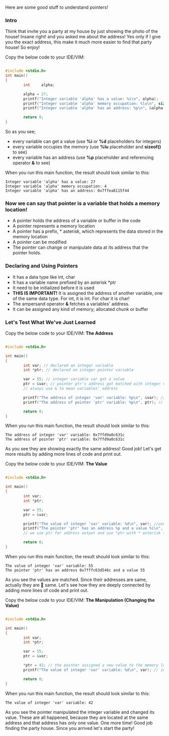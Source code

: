 Here are some good stuff to understand pointers!

### Intro
Think that invite you a party at my house by just showing the photo of the house!
Insane right! and you asked me about the address! Yes only if I give you the exact address, this make it much more easier to find that party house! So enjoy!

Copy the below code to your IDE/VIM:

```c

#include <stdio.h>
int main()
{
        int     alpha;

        alpha = 27;
        printf("Integer variable 'alpha' has a value: %i\n", alpha);
        printf("Integer variable 'alpha' memory occupation: %lu\n", sizeof(alpha));
        printf("Integer variable 'alpha' has an address: %p\n", &alpha);

        return 0;
}
```
So as you see;
- every variable can get a value (use **%i** or **%d** placeholders for integers)
- every variable occupies the memory (use **%lu** placeholder and **sizeof()** to see)
- every variable has an address (use **%p** placeholder and referencing operator **&** to see)

When you run this main function, the result should look similar to this:
```
Integer variable 'alpha' has a value: 27
Integer variable 'alpha' memory occupation: 4
Integer variable 'alpha' has an address: 0x7ffea8115f44
```
### Now we can say that pointer is a variable that holds a memory location!
- A pointer holds the address of a variable or buffer in the code
- A pointer represents a memory location
- A pointer has a prefix, * asterisk, which represents the data stored in the memory location
- A pointer can be modified
- The pointer can change or manipulate data at its address that the pointer holds.

### Declaring and Using Pointers
- It has a data type like int, char 
- It has a variable name prefixed by an asterisk *ptr
- It need to be initialized before it is used
- **THIS IS IMPORTANT!** It is assigned the address of another variable, one of the same data type. 
For int, it is int. For char it is char!
- The ampersand operator **&** fetches a variables' address.
- It can be assigned any kind of memory; allocated chunk or buffer 

### Let's Test What We've Just Learned

Copy the below code to your IDE/VIM:
**The Address**

```c

#include <stdio.h>

int main()
{
        int var; // declared an integer variable
        int *ptr; // declared an integer pointer variable

        var = 55; // integer variable var got a value
        ptr = &var; // pointer ptr's address got matched with integer variable var's address
        // always use & to mean variables' address

        printf("The address of integer 'var' variable: %p\n", &var); // use & to fetch variables' address
        printf("The address of pointer 'ptr' variable: %p\n", ptr); // use %p placeholder to print address

        return 0;
}
```
When you run this main function, the result should look similar to this:
```
The address of integer 'var' variable: 0x7ffd9a0c631c
The address of pointer 'ptr' variable: 0x7ffd9a0c631c
```
As you see they are showing exactly the same address! Good job!
Let's get more results by adding more lines of code and print out.

Copy the below code to your IDE/VIM:
**The Value**

```c

#include <stdio.h>

int main()
{
        int var; 
        int *ptr;

        var = 55; 
        ptr = &var;

        printf("The value of integer 'var' variable: %d\n", var); //use %d or %i to get the value
        printf("The pointer 'ptr' has an address %p and a value %i\n", ptr, *ptr); // use %p to get address 
        // we use ptr for address output and use *ptr with * asterisk for the value output

        return 0;
}
```
When you run this main function, the result should look similar to this:
```
The value of integer 'var' variable: 55
The pointer 'ptr' has an address 0x7fffc63d546c and a value 55
```
As you see the values are matched.
Since their addresses are same, actually they are :100: same.
Let's see how they are deeply connected by adding more lines of code and print out.

Copy the below code to your IDE/VIM:
**The Manipulation (Changing the Value)**

```c

#include <stdio.h>

int main()
{
        int var; 
        int *ptr;

        var = 55; 
        ptr = &var;

        *ptr = 42; // the pointer assigned a new value to the memory location
        printf("The value of integer 'var' variable: %d\n", var); // integer variable 'var' now represents the new value

        return 0;
}
```
When you run this main function, the result should look similar to this:
```
The value of integer 'var' variable: 42
```

As you see the pointer manipulated the integer variable and changed its value.
These are all happened, because they are located at the same address and that address has only one value.
One more time! Good job finding the party house. Since you arrived let's start the party!
